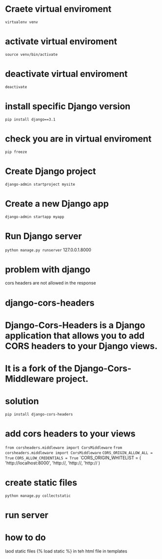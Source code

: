 # Craete virtual enviroment
`virtualenv venv`
# activate virtual enviroment
`source venv/bin/activate`
# deactivate virtual enviroment
`deactivate`
# install specific Django version
`pip install django==3.1`
# check you are in virtual enviroment
`pip freeze`
# Create Django project
`django-admin startproject mysite`
# Create a new Django app
`django-admin startapp myapp`
# Run Django server
`python manage.py runserver`
127.0.0.1.8000

# problem with django
  cors headers are not allowed in the response

  # django-cors-headers
  #
  # Django-Cors-Headers is a Django application that allows you to add CORS headers to your Django views.
  #
  # It is a fork of the Django-Cors-Middleware project.
# solution
`pip install django-cors-headers`
# add cors headers to your views
`from corsheaders.middleware import CorsMiddleware`
`from corsheaders.middleware import CorsMiddleware`
`CORS_ORIGIN_ALLOW_ALL = True`
`CORS_ALLOW_CREDENTIALS = True`
`CORS_ORIGIN_WHITELIST = (
    'http://localhost:8000',
    'http://,
    'http://,
    'http://
)


# create static files
`python manage.py collectstatic`
# run server

 


# how to do
laod static files
{% load static %} in teh html file in templates 